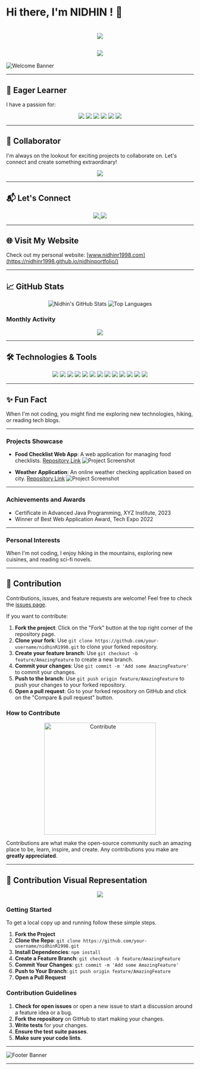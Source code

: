 # Hi there, I'm NIDHIN ! 👋

<h1 align="center">
  <img src="https://readme-typing-svg.herokuapp.com?color=%2336BCF7&lines=Hi+there%2C+Good+To+See+You+!+💙">
</h1>

<h2 align="center">
  <img src="https://readme-typing-svg.herokuapp.com?color=%2336BCF7&lines=Welcome+to+my+GitHub+Profile!;I+am+a+Passionate+Developer;Let's+build+something+amazing+together!">
</h2>

![Welcome Banner](https://via.placeholder.com/800x100/3498db/ffffff?text=Welcome+to+My+GitHub+Profile!)

---

## 🌱 Eager Learner
I have a passion for:
<p align="center">
  <img src="https://img.shields.io/badge/Java-ED8B00?style=for-the-badge&logo=java&logoColor=white">
  <img src="https://img.shields.io/badge/Spring%20Boot-6DB33F?style=for-the-badge&logo=spring-boot&logoColor=white">
  <img src="https://img.shields.io/badge/HTML-E34F26?style=for-the-badge&logo=html5&logoColor=white">
  <img src="https://img.shields.io/badge/CSS-1572B6?style=for-the-badge&logo=css3&logoColor=white">
  <img src="https://img.shields.io/badge/JavaScript-F7DF1E?style=for-the-badge&logo=javascript&logoColor=white">
  <img src="https://img.shields.io/badge/Angular-DD0031?style=for-the-badge&logo=angular&logoColor=white">
</p>

---

## 🚀 Collaborator
I'm always on the lookout for exciting projects to collaborate on. Let's connect and create something extraordinary!

<p align="center">
  <img src="https://via.placeholder.com/800x200/9b59b6/ffffff?text=Let%27s+Collaborate%21">
</p>

---

## 📬 Let's Connect
<p align="center">
  <a href="mailto:nidhinrajesh1998@gmail.com">
    <img src="https://img.shields.io/badge/Email-D14836?style=for-the-badge&logo=gmail&logoColor=white">
  </a>
  <a href="https://www.linkedin.com/in/nidhin-r-7a2469222">
    <img src="https://img.shields.io/badge/LinkedIn-0077B5?style=for-the-badge&logo=linkedin&logoColor=white">
  </a>
</p>

---

## 🌐 Visit My Website
Check out my personal website: [www.nidhinr1998.com](https://nidhinr1998.github.io/nidhinportfolio/)

---

## 📈 GitHub Stats
<p align="center">
  <img src="https://github-readme-stats.vercel.app/api?username=nidhinR1998&show_icons=true&theme=radical" alt="Nidhin's GitHub Stats">
  <img src="https://github-readme-stats.vercel.app/api/all-langs/?username=nidhinR1998&layout=compact&theme=radical" alt="Top Languages">
</p>

### Monthly Activity
<p align="center">
  <img src="https://img.shields.io/github/commit-activity/m/nidhinR1998/nidhinR1998?color=4c8bf5&style=for-the-badge">
</p>

---

## 🛠️ Technologies & Tools
<p align="center">
  <img src="https://img.shields.io/badge/Java-ED8B00?style=for-the-badge&logo=java&logoColor=white">
  <img src="https://img.shields.io/badge/Spring%20Boot-6DB33F?style=for-the-badge&logo=spring-boot&logoColor=white">
  <img src="https://img.shields.io/badge/HTML-E34F26?style=for-the-badge&logo=html5&logoColor=white">
  <img src="https://img.shields.io/badge/CSS-1572B6?style=for-the-badge&logo=css3&logoColor=white">
  <img src="https://img.shields.io/badge/JavaScript-F7DF1E?style=for-the-badge&logo=javascript&logoColor=white">
  <img src="https://img.shields.io/badge/Angular-DD0031?style=for-the-badge&logo=angular&logoColor=white">
  <img src="https://img.shields.io/badge/Git-F05032?style=for-the-badge&logo=git&logoColor=white">
  <img src="https://img.shields.io/badge/GitHub-181717?style=for-the-badge&logo=github&logoColor=white">
  <img src="https://img.shields.io/badge/VS%20Code-0078d7?style=for-the-badge&logo=visual-studio-code&logoColor=white">
  <img src="https://img.shields.io/badge/SQL-336791?style=for-the-badge&logo=postgresql&logoColor=white">
  <img src="https://img.shields.io/badge/Oracle-F80000?style=for-the-badge&logo=oracle&logoColor=white">
  <img src="https://img.shields.io/badge/MySQL-4479A1?style=for-the-badge&logo=mysql&logoColor=white">
  <img src="https://img.shields.io/badge/Abinitio-0078d7?style=for-the-badge&logo=databricks&logoColor=white">
</p>

---

## ✨ Fun Fact
When I'm not coding, you might find me exploring new technologies, hiking, or reading tech blogs.

---

### Projects Showcase

- **Food Checklist Web App**: A web application for managing food checklists. [Repository Link](https://github.com/nidhinR1998/Food-Check-List-WebApp)
  ![Project Screenshot](https://via.placeholder.com/800x200.png?text=Food+Checklist+Web+App)

- **Weather Application**: An online weather checking application based on city. [Repository Link](https://github.com/nidhinR1998/SpringBoot_Web_Application)
  ![Project Screenshot](https://via.placeholder.com/800x200.png?text=Weather+Application)

---

### Achievements and Awards

- Certificate in Advanced Java Programming, XYZ Institute, 2023
- Winner of Best Web Application Award, Tech Expo 2022

---

### Personal Interests

When I'm not coding, I enjoy hiking in the mountains, exploring new cuisines, and reading sci-fi novels.

---

## 🤝 Contribution
Contributions, issues, and feature requests are welcome! Feel free to check the [issues page](https://github.com/nidhinR1998/nidhinR1998/issues).

If you want to contribute:
1. **Fork the project**: Click on the "Fork" button at the top right corner of the repository page.
2. **Clone your fork**: Use `git clone https://github.com/your-username/nidhinR1998.git` to clone your forked repository.
3. **Create your feature branch**: Use `git checkout -b feature/AmazingFeature` to create a new branch.
4. **Commit your changes**: Use `git commit -m 'Add some AmazingFeature'` to commit your changes.
5. **Push to the branch**: Use `git push origin feature/AmazingFeature` to push your changes to your forked repository.
6. **Open a pull request**: Go to your forked repository on GitHub and click on the "Compare & pull request" button.

### How to Contribute
<p align="center">
  <img src="https://media.giphy.com/media/3o7TKr0U50rvLxv3rS/giphy.gif" width="300" alt="Contribute">
</p>

Contributions are what make the open-source community such an amazing place to be, learn, inspire, and create. Any contributions you make are **greatly appreciated**.

---

## 🎨 Contribution Visual Representation

<p align="center">
  <img src="https://via.placeholder.com/800x200/3498db/ffffff?text=Contribute+Here%21">
</p>

### Getting Started

To get a local copy up and running follow these simple steps.

1. **Fork the Project**
2. **Clone the Repo**: `git clone https://github.com/your-username/nidhinR1998.git`
3. **Install Dependencies**: `npm install`
4. **Create a Feature Branch**: `git checkout -b feature/AmazingFeature`
5. **Commit Your Changes**: `git commit -m 'Add some AmazingFeature'`
6. **Push to Your Branch**: `git push origin feature/AmazingFeature`
7. **Open a Pull Request**

### Contribution Guidelines

1. **Check for open issues** or open a new issue to start a discussion around a feature idea or a bug.
2. **Fork the repository** on GitHub to start making your changes.
3. **Write tests** for your changes.
4. **Ensure the test suite passes**.
5. **Make sure your code lints**.

---

![Footer Banner](https://via.placeholder.com/800x200/2ecc71/ffffff?text=Let%27s+build+something+amazing+together%21)

---

